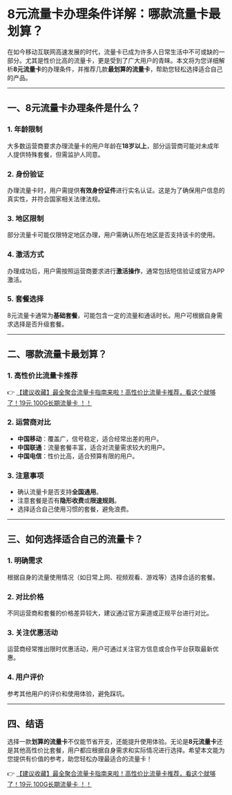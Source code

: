 # 8元流量卡办理条件详解：哪款流量卡最划算？

在如今移动互联网高速发展的时代，流量卡已成为许多人日常生活中不可或缺的一部分。尤其是性价比高的流量卡，更是受到了广大用户的青睐。本文将为您详细解析**8元流量卡**的办理条件，并推荐几款**最划算的流量卡**，帮助您轻松选择适合自己的产品。

---

## 一、8元流量卡办理条件是什么？

### 1. 年龄限制
大多数运营商要求办理流量卡的用户年龄在**18岁以上**，部分运营商可能对未成年人提供特殊套餐，但需监护人同意。

### 2. 身份验证
办理流量卡时，用户需提供**有效身份证件**进行实名认证。这是为了确保用户信息的真实性，并符合国家相关法律法规。

### 3. 地区限制
部分流量卡可能仅限特定地区办理，用户需确认所在地区是否支持该卡的使用。

### 4. 激活方式
办理成功后，用户需按照运营商要求进行**激活操作**，通常包括短信验证或官方APP激活。

### 5. 套餐选择
8元流量卡通常为**基础套餐**，可能包含一定的流量和通话时长。用户可根据自身需求选择是否升级套餐。

---

## 二、哪款流量卡最划算？

### 1. 高性价比流量卡推荐
👉 [【建议收藏】最全聚合流量卡指南来啦！高性价比流量卡推荐，看这个就够了！19元 100G长期流量卡 ！！](https://bit.ly/Liuliangka)

### 2. 运营商对比
- **中国移动**：覆盖广，信号稳定，适合经常出差的用户。
- **中国联通**：流量套餐丰富，适合对流量需求较大的用户。
- **中国电信**：性价比高，适合预算有限的用户。

### 3. 注意事项
- 确认流量卡是否支持**全国通用**。
- 注意套餐是否有**隐形收费**或**限速规则**。
- 选择适合自己使用习惯的套餐，避免浪费。

---

## 三、如何选择适合自己的流量卡？

### 1. 明确需求
根据自身的流量使用情况（如日常上网、视频观看、游戏等）选择合适的套餐。

### 2. 对比价格
不同运营商和套餐的价格差异较大，建议通过官方渠道或正规平台进行对比。

### 3. 关注优惠活动
运营商经常推出限时优惠活动，用户可通过关注官方信息或合作平台获取最新优惠。

### 4. 用户评价
参考其他用户的评价和使用体验，避免踩坑。

---

## 四、结语

选择一款**划算的流量卡**不仅能节省开支，还能提升使用体验。无论是**8元流量卡**还是其他高性价比套餐，用户都应根据自身需求和实际情况进行选择。希望本文能为您提供有价值的参考，助您轻松办理最适合的流量卡！

👉 [【建议收藏】最全聚合流量卡指南来啦！高性价比流量卡推荐，看这个就够了！19元 100G长期流量卡 ！！](https://bit.ly/Liuliangka)